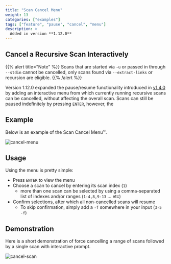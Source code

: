 ```yaml
---
title: "Scan Cancel Menu"
weight: 13
categories: ["examples"]
tags: ["feature", "pause", "cancel", "menu"]
description: >
  Added in version **1.12.0**
---
```


## Cancel a Recursive Scan Interactively

{{% alert title="Note" %}}
Scans that are started via `-u` or passed in through `--stdin` cannot be cancelled, only scans found via `--extract-links` or recursion are eligible.
{{% /alert %}}


Version 1.12.0 expanded the pause/resume functionality introduced in [v1.4.0](/docs/examples/pause-scan/) by 
adding an interactive menu from which currently running recursive scans can be cancelled, without affecting the overall scan.  Scans can still be paused indefinitely by pressing `ENTER`, however, the   

## Example 

Below is an example of the Scan Cancel Menu™.

![cancel-menu](../cancel-menu.png)

## Usage

Using the menu is pretty simple:
- Press `ENTER` to view the menu
- Choose a scan to cancel by entering its scan index (`1`)
  - more than one scan can be selected by using a comma-separated list of indexes and/or ranges (`1-4,8,9-13` ... etc)
- Confirm selections, after which all non-cancelled scans will resume
  - To skip confirmation, simply add a `-f` somewhere in your input (`3-5 -f`)

## Demonstration

Here is a short demonstration of force cancelling a range of scans followed by a single scan with interactive prompt.

![cancel-scan](../cancel-scan.gif)
